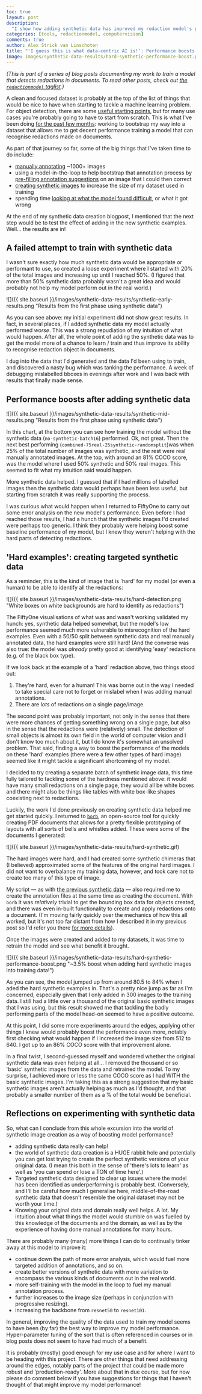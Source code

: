 ```yaml
---
toc: true
layout: post
description:
  "I show how adding synthetic data has improved my redaction model's performance. Once I trained with the synthetic images added, I realised a more targeted approach would do even better."
categories: [tools, redactionmodel, computervision]
comments: true
author: Alex Strick van Linschoten
title: "'I guess this is what data-centric AI is!': Performance boosts after training with synthetic data"
image: images/synthetic-data-results/hard-synthetic-performance-boost.png
---
```


_(This is part of a series of blog posts documenting my work to train a model
that detects redactions in documents. To read other posts, check out
[the `redactionmodel` taglist](https://mlops.systems/categories/#redactionmodel).)_

A clean and focused dataset is probably at the top of the list of things that
would be nice to have when starting to tackle a machine learning problem. For
object detection, there are some
[useful starting points](https://huggingface.co/datasets?task_categories=task_categories:object-detection&sort=downloads),
but for many use cases you're probably going to have to start from scratch. This
is what I've been doing
[for the past few months](https://mlops.systems/categories/#redactionmodel):
working to bootstrap my way into a dataset that allows me to get decent
performance training a model that can recognise redactions made on documents.

As part of that journey so far, some of the big things that I've taken time to
do include:

- [manually annotating](https://mlops.systems/redactionmodel/computervision/datalabelling/2021/11/29/prodigy-object-detection-training.html)
  ~1000+ images
- using a model-in-the-loop to help bootstrap that annotation process by
  [pre-filling annotation suggestions](https://mlops.systems/python/fastai/tools/redactionmodel/2022/01/16/midway-report-redaction-project.html)
  on an image that I could then correct
- [creating synthetic images](https://mlops.systems/redactionmodel/computervision/python/tools/2022/02/10/synthetic-image-data.html)
  to increase the size of my dataset used in training
- spending time
  [looking at what the model found difficult](https://mlops.systems/redactionmodel/computervision/tools/debugging/jupyter/2022/03/12/fiftyone-computervision.html),
  or what it got wrong

At the end of my synthetic data creation blogpost, I mentioned that the next
step would be to test the effect of adding in the new synthetic examples. Well…
the results are in!

## A failed attempt to train with synthetic data

I wasn't sure exactly how much synthetic data would be appropriate or performant
to use, so created a loose experiment where I started with 20% of the total
images and increasing up until I reached 50%. (I figured that more than 50%
synthetic data probably wasn't a great idea and would probably not help my model
perform out in the real world.)

![]({{ site.baseurl }}/images/synthetic-data-results/synthetic-early-results.png
"Results from the first phase using synthetic data")

As you can see above: my initial experiment did not show great results. In fact,
in several places, if I added synthetic data my model actually performed
_worse_. This was a strong repudiation of my intuition of what would happen.
After all, the whole point of adding the synthetic data was to get the model
more of a chance to learn / train and thus improve its ability to recognise
redaction object in documents.

I dug into the data that I'd generated and the data I'd been using to train, and
discovered a nasty bug which was tanking the performance. A week of debugging
mislabelled bboxes in evenings after work and I was back with results that
finally made sense.

## Performance boosts after adding synthetic data

![]({{ site.baseurl }}/images/synthetic-data-results/synthetic-mid-results.png
"Results from the first phase using synthetic data")

In this chart, at the bottom you can see how training the model without the
synthetic data (`no-synthetic-batch16`) performed. Ok, not great. Then the next
best performing (`combined-75real-25synthetic-randomsplit`)was when 25% of the
total number of images was synthetic, and the rest were real manually annotated
images. At the top, with around an 81% COCO score, was the model where I used
50% synthetic and 50% real images. This seemed to fit what my intuition said
would happen.

More synthetic data helped. I guessed that if I had millions of labelled images
then the synthetic data would perhaps have been less useful, but starting from
scratch it was really supporting the process.

I was curious what would happen when I returned to FiftyOne to carry out some
error analysis on the new model's performance. Even before I had reached those
results, I had a hunch that the synthetic images I'd created were perhaps too
generic. I think they probably were helping boost some baseline performance of
my model, but I knew they weren't helping with the hard parts of detecting
redactions.

## 'Hard examples': creating targeted synthetic data

As a reminder, this is the kind of image that is 'hard' for my model (or even a
human) to be able to identify all the redactions:

![]({{ site.baseurl }}/images/synthetic-data-results/hard-detection.png "White
boxes on white backgrounds are hard to identify as redactions")

The FiftyOne visualisations of what was and wasn't working validated my hunch:
yes, synthetic data helped somewhat, but the model's low performance seemed much
more vulnerable to misrecognition of the hard examples. Even with a 50/50 split
between synthetic data and real manually annotated data, the hard examples were
still hard! (And the converse was also true: the model was _already_ pretty good
at identifying 'easy' redactions (e.g. of the black box type).

If we look back at the example of a 'hard' redaction above, two things stood
out:

1. They're hard, even for a human! This was borne out in the way I needed to
   take special care not to forget or mislabel when I was adding manual
   annotations.
2. There are _lots_ of redactions on a single page/image.

The second point was probably important, not only in the sense that there were
more chances of getting something wrong on a single page, but also in the sense
that the redactions were (relatively) small. The detection of small objects is
almost its own field in the world of computer vision and I don't know too much
about it, but I do know it's somewhat an unsolved problem. That said, finding a
way to boost the performance of the models on these 'hard' examples (there were
a few other types of hard image) seemed like it might tackle a significant
shortcoming of my model.

I decided to try creating a separate batch of synthetic image data, this time
fully tailored to tackling some of the hardness mentioned above: it would have
many small redactions on a single page, they would all be white boxes and there
might also be things like tables with white box-like shapes coexisting next to
redactions.

Luckily, the work I'd done previously on creating synthetic data helped me get
started quickly. I returned to [`borb`](https://borbpdf.com), an open-source
tool for quickly creating PDF documents that allows for a pretty flexible
prototyping of layouts with all sorts of bells and whistles added. These were
some of the documents I generated:

![]({{ site.baseurl }}/images/synthetic-data-results/hard-synthetic.gif)

The hard images were hard, and I had created some synthetic chimeras that (I
believed) approximated some of the features of the original hard images. I did
not want to overbalance my training data, however, and took care not to create
too many of this type of image.

My script — as with
[the previous synthetic data](https://mlops.systems/redactionmodel/computervision/python/tools/2022/02/10/synthetic-image-data.html)
— also required me to create the annotation files at the same time as creating
the document. With `borb` it was _relatively_ trivial to get the bounding box
data for objects created, and there was even in-built functionality to create
and apply redactions onto a document. (I'm moving fairly quickly over the
mechanics of how this all worked, but it's not too far distant from how I
described it in my previous post so I'd refer you there
[for more details](https://mlops.systems/redactionmodel/computervision/python/tools/2022/02/10/synthetic-image-data.html)).

Once the images were created and added to my datasets, it was time to retrain
the model and see what benefit it brought.

![]({{ site.baseurl }}/images/synthetic-data-results/hard-synthetic-performance-boost.png
"~3.5% boost when adding hard synthetic images into training data!")

As you can see, the model jumped up from around 80.5 to 84% when I aded the hard
synthetic examples in. That's a pretty nice jump as far as I'm concerned,
especially given that I only added in 300 images to the training data. I still
had a little over a thousand of the original basic synthetic images that I was
using, but this result showed me that tackling the badly performing parts of the
model head-on seemed to have a positive outcome.

At this point, I did some more experiments around the edges, applying other
things I knew would probably boost the performance even more, notably first
checking what would happen if I increased the image size from 512 to 640. I got
up to an 86% COCO score with that improvement alone.

In a final twist, I second-guessed myself and wondered whether the original
synthetic data was even helping at all… I removed the thousand or so 'basic'
synthetic images from the data and retrained the model. To my surprise, I
achieved more or less the same COCO score as I had WITH the basic synthetic
images. I'm taking this as a strong suggestion that my basic synthetic images
aren't actually helping as much as I'd thought, and that probably a smaller
number of them as a % of the total would be beneficial.

## Reflections on experimenting with synthetic data

So, what can I conclude from this whole excursion into the world of synthetic
image creation as a way of boosting model performance?

- adding synthetic data really can help!
- the world of synthetic data creation is a HUGE rabbit hole and potentially you
  can get lost trying to create the perfect synthetic versions of your original
  data. (I mean this both in the sense of 'there's lots to learn' as well as
  'you can spend or lose a TON of time here'.)
- Targeted synthetic data designed to clear up issues where the model has been
  identified as underperforming is probably best. (Conversely, and I'll be
  careful how much I generalise here, middle-of-the-road synthetic data that
  doesn't resemble the original dataset may not be worth your time.)
- Knowing your original data and domain really well helps. A lot. My intuition
  about what things the model would stumble on was fuelled by this knowledge of
  the documents and the domain, as well as by the experience of having done
  manual annotations for many hours.

There are probably many (many) more things I can do to continually tinker away
at this model to improve it:

- continue down the path of more error analysis, which would fuel more targeted
  addition of annotations, and so on.
- create better versions of synthetic data with more variation to encompass the
  various kinds of documents out in the real world.
- more self-training with the model in the loop to fuel my manual annotation
  process.
- further increases to the image size (perhaps in conjunction with progressive
  resizing).
- increasing the backbone from `resnet50` to `resnet101`.

In general, improving the quality of the data used to train my model seems to
have been (by far) the best way to improve my model performance. Hyper-parameter
tuning of the sort that is often referenced in courses or in blog posts does not
seem to have had much of a benefit.

It is probably (mostly) good enough for my use case and for where I want to be
heading with this project. There are other things that need addressing around
the edges, notably parts of the project that could be made more robust and
'production-ready'. More about that in due course, but for now please do comment
below if you have suggestions for things that I haven't thought of that might
improve my model performance!

